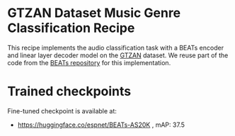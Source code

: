 # GTZAN Dataset Music Genre Classification Recipe

This recipe implements the audio classification task with a BEATs encoder and linear layer decoder model on the [GTZAN](https://www.kaggle.com/datasets/andradaolteanu/gtzan-dataset-music-genre-classification) dataset. 
We reuse part of the code from the [BEATs repository](https://github.com/microsoft/unilm/tree/master/beats) for this implementation.

# Trained checkpoints
Fine-tuned checkpoint is available at:
* https://huggingface.co/espnet/BEATs-AS20K , mAP: 37.5


